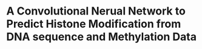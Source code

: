 # A Convolutional Nerual Network to Predict Histone Modification from DNA sequence and Methylation Data
